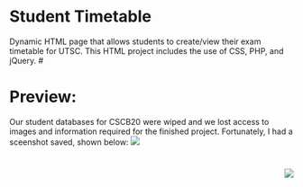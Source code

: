# Student Timetable 
Dynamic HTML page that allows students to create/view their exam timetable for UTSC. This HTML project includes the use of CSS, PHP, and jQuery. #

# Preview:
Our student databases for CSCB20 were wiped and we lost access to images and information required for the finished project. Fortunately, I had a sceenshot saved, shown below:
<img src="https://raw.githubusercontent.com/zaind6/University-Exam-Timetable/master/timetable.png">

# 
<img align="right" src="https://raw.githubusercontent.com/zaind6/Regex-Project/master/LOGO.png"> 
